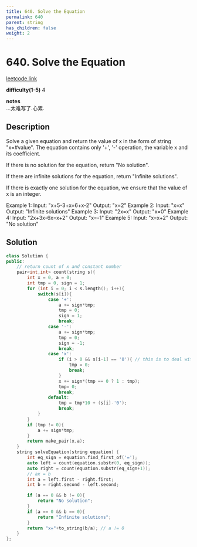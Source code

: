 ```yaml
---
title: 640. Solve the Equation
permalink: 640
parent: string
has_children: false
weight: 2
---
```

# 640. Solve the Equation
[leetcode link](https://leetcode.com/problems/solve-the-equation/)

**difficulty(1-5)** 
4

**notes**   
...太难写了.心累.


## Description
Solve a given equation and return the value of x in the form of string "x=#value". The equation contains only '+', '-' operation, the variable x and its coefficient.

If there is no solution for the equation, return "No solution".

If there are infinite solutions for the equation, return "Infinite solutions".

If there is exactly one solution for the equation, we ensure that the value of x is an integer.

Example 1:
Input: "x+5-3+x=6+x-2"
Output: "x=2"
Example 2:
Input: "x=x"
Output: "Infinite solutions"
Example 3:
Input: "2x=x"
Output: "x=0"
Example 4:
Input: "2x+3x-6x=x+2"
Output: "x=-1"
Example 5:
Input: "x=x+2"
Output: "No solution"

## Solution

```c++
class Solution {
public:
    // return count of x and constant number
    pair<int,int> count(string s){
        int x = 0, a = 0;
        int tmp = 0, sign = 1;
        for (int i = 0; i < s.length(); i++){
            switch(s[i]){
                case '+':
                    a += sign*tmp;
                    tmp = 0;
                    sign = 1;
                    break;
                case '-':
                    a += sign*tmp;
                    tmp = 0;
                    sign = -1;
                    break;
                case 'x':
                    if (i > 0 && s[i-1] == '0'){ // this is to deal with "0x"
                        tmp = 0;
                        break;
                    }
                    x += sign*(tmp == 0 ? 1 : tmp);
                    tmp= 0;
                    break;
                default:
                    tmp = tmp*10 + (s[i]-'0');
                    break;
            }
        }
        if (tmp != 0){
            a += sign*tmp;
        }
        return make_pair(x,a);
    }
    string solveEquation(string equation) {
        int eq_sign = equation.find_first_of('=');
        auto left = count(equation.substr(0, eq_sign));
        auto right = count(equation.substr(eq_sign+1));
        // ax = b
        int a = left.first - right.first;
        int b = right.second - left.second;

        if (a == 0 && b != 0){
            return "No solution";
        }
        if (a == 0 && b == 0){
            return "Infinite solutions";
        }
        return "x="+to_string(b/a); // a != 0
    }
};
```


